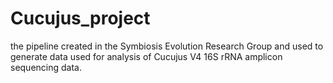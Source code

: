 # Cucujus_project
the pipeline created in the Symbiosis Evolution Research Group and used to generate data used for analysis of Cucujus V4 16S rRNA amplicon sequencing data.
